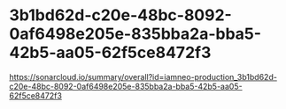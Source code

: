 # 3b1bd62d-c20e-48bc-8092-0af6498e205e-835bba2a-bba5-42b5-aa05-62f5ce8472f3
https://sonarcloud.io/summary/overall?id=iamneo-production_3b1bd62d-c20e-48bc-8092-0af6498e205e-835bba2a-bba5-42b5-aa05-62f5ce8472f3
